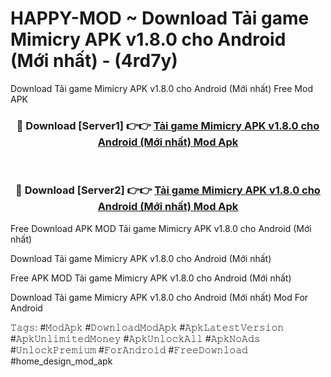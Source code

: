 # HAPPY-MOD ~ Download Tải game Mimicry APK v1.8.0 cho Android (Mới nhất) - (4rd7y)
Download Tải game Mimicry APK v1.8.0 cho Android (Mới nhất) Free Mod APK

<div align="center">
<h3>🔴 Download [Server1] 👉👉 <a href="https://apk-comot.site?title=Tải_game_Mimicry_APK_v1.8.0_cho_Android_(Mới_nhất)">Tải game Mimicry APK v1.8.0 cho Android (Mới nhất) Mod Apk</a></h3><br>

<h3>🔴 Download [Server2] 👉👉 <a href="https://apk-comot.site?title=Tải_game_Mimicry_APK_v1.8.0_cho_Android_(Mới_nhất)">Tải game Mimicry APK v1.8.0 cho Android (Mới nhất) Mod Apk</a></h3>
</div>


Free Download APK MOD Tải game Mimicry APK v1.8.0 cho Android (Mới nhất)

Download Tải game Mimicry APK v1.8.0 cho Android (Mới nhất) 

Free APK MOD Tải game Mimicry APK v1.8.0 cho Android (Mới nhất) 

Download Tải game Mimicry APK v1.8.0 cho Android (Mới nhất) Mod For Android

𝚃𝚊𝚐𝚜: #𝙼𝚘𝚍𝙰𝚙𝚔 #𝙳𝚘𝚠𝚗𝚕𝚘𝚊𝚍𝙼𝚘𝚍𝙰𝚙𝚔 #𝙰𝚙𝚔𝙻𝚊𝚝𝚎𝚜𝚝𝚅𝚎𝚛𝚜𝚒𝚘𝚗 #𝙰𝚙𝚔𝚄𝚗𝚕𝚒𝚖𝚒𝚝𝚎𝚍𝙼𝚘𝚗𝚎𝚢 #𝙰𝚙𝚔𝚄𝚗𝚕𝚘𝚌𝚔𝙰𝚕𝚕 #𝙰𝚙𝚔𝙽𝚘𝙰𝚍𝚜 #𝚄𝚗𝚕𝚘𝚌𝚔𝙿𝚛𝚎𝚖𝚒𝚞𝚖 #𝙵𝚘𝚛𝙰𝚗𝚍𝚛𝚘𝚒𝚍 #𝙵𝚛𝚎𝚎𝙳𝚘𝚠𝚗𝚕𝚘𝚊𝚍 #home_design_mod_apk